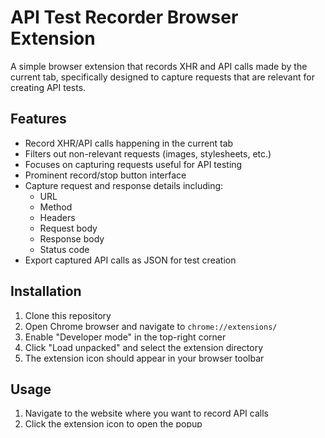 # API Test Recorder Browser Extension

A simple browser extension that records XHR and API calls made by the current tab, specifically designed to capture requests that are relevant for creating API tests.

## Features

- Record XHR/API calls happening in the current tab
- Filters out non-relevant requests (images, stylesheets, etc.)
- Focuses on capturing requests useful for API testing
- Prominent record/stop button interface
- Capture request and response details including:
  - URL
  - Method
  - Headers
  - Request body
  - Response body
  - Status code
- Export captured API calls as JSON for test creation

## Installation

1. Clone this repository
2. Open Chrome browser and navigate to `chrome://extensions/`
3. Enable "Developer mode" in the top-right corner
4. Click "Load unpacked" and select the extension directory
5. The extension icon should appear in your browser toolbar

## Usage

1. Navigate to the website where you want to record API calls
2. Click the extension icon to open the popup
3. Click the "Record API Calls" button to start recording
4. Perform actions on the website to trigger API calls
5. Click the "Stop Recording" button when done
6. Click "Export Data" to download the captured API calls as a JSON file

## Development

This extension uses:
- Chrome Extension Manifest V3
- Background service worker for API call monitoring
- Content script for intercepting XHR and Fetch requests
- Popup UI for user interaction

## Files Structure

- `manifest.json` - Extension configuration
- `popup.html` - User interface
- `js/popup.js` - Popup logic
- `js/background.js` - Background service worker
- `js/content.js` - Content script
- `images/` - Icon files
